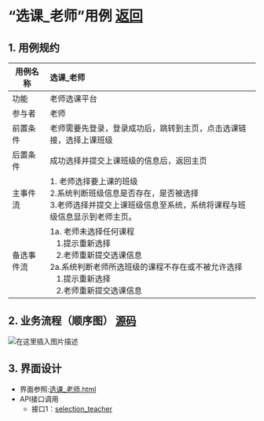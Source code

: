 ﻿
# “选课_老师”用例 [返回](../README.md)

## 1. 用例规约

|用例名称|选课_老师|
|-------|:-------------|
|功能|老师选课平台|
|参与者|老师|
|前置条件| 老师需要先登录，登录成功后，跳转到主页，点击选课链接，选择上课班级|
|后置条件|成功选择并提交上课班级的信息后，返回主页|
|主事件流| 1. 老师选择要上课的班级<br/>2.系统判断班级信息是否存在，是否被选择<br/>3.老师选择并提交上课班级信息至系统，系统将课程与班级信息显示到老师主页。|
|备选事件流|1a. 老师未选择任何课程 <br/>&nbsp;&nbsp; 1.提示重新选择 <br/> &nbsp;&nbsp; 2.老师重新提交选课信息 <br/>2a.系统判断老师所选班级的课程不存在或不被允许选择 <br/>&nbsp;&nbsp; 1.提示重新选择 <br/> &nbsp;&nbsp; 2.老师重新提交选课信息 |

## 2. 业务流程（顺序图） [源码](../src/sequence选课_老师.puml)
![在这里插入图片描述](https://img-blog.csdnimg.cn/20200526121554620.png?x-oss-process=image/watermark,type_ZmFuZ3poZW5naGVpdGk,shadow_10,text_aHR0cHM6Ly9ibG9nLmNzZG4ubmV0L2x5ZGRhc2h1YWlnZQ==,size_16,color_FFFFFF,t_70)

## 3. 界面设计
- 界面参照:[选课_老师.html](https://github.com/LiYundong593/is_analysis/tree/master/test6/ui/选课（老师）.html)
- API接口调用
    - 接口1：[selection_teacher](../接口/selection_teacher.md)

